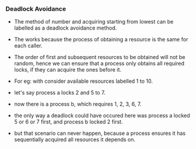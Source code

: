 ### Deadlock Avoidance

- The method of number and acquiring starting from lowest can be labelled as a deadlock avoidance method.

- The works because the process of obtaining a resource is the same for each caller.

- The order of first and subsequent resources to be obtained will not be random, hence we can ensure that a process only obtains all required locks, if they can acquire the ones before it.

- For eg: with consider available resources labelled 1 to 10.

- let's say process a locks 2 and 5 to 7.

- now there is a process b, which requires 1, 2, 3, 6, 7.

- the only way a deadlock could have occured here was process a locked 5 or 6 or 7 first, and process b locked 2 first.

- but that scenario can never happen, because a process ensures it has sequentially acquired all resources it depends on.
